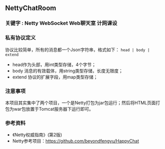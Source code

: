 
## NettyChatRoom

### 关键字 : Netty WebSocket Web聊天室 计网课设

### 私有协议定义
协议比较简单，所有的消息都一个Json字符串，格式如下：
`head | body | extend`

- head作为头部，用int类型存储，4个字节；
- body 消息的有效载体，用string类型存储，长度无限度；
- extend 协议的扩展字段，用map类型存储； 

### 注意事项
本项目其实集中了两个项目，一个是Netty打包为jar包运行；然后将HTML页面打包为war包放置于Tomcat服务器下运行即可。

### 参考资料
* 《Netty权威指南》(第2版)
* Netty参考项目：https://github.com/beyondfengyu/HappyChat